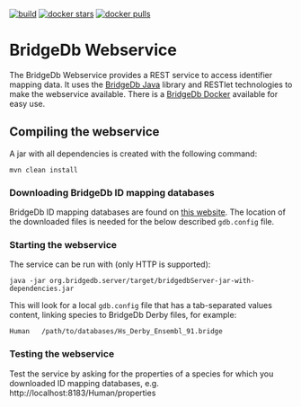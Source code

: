 [![build](https://github.com/bridgedb/bridgedb-webservice/actions/workflows/build.yml/badge.svg)](https://github.com/bridgedb/bridgedb-webservice/actions/workflows/build.yml)
[![docker stars](https://img.shields.io/docker/stars/bigcatum/bridgedb.svg?style=flat-square)](https://hub.docker.com/r/bigcatum/bridgedb)
[![docker pulls](https://img.shields.io/docker/pulls/bigcatum/bridgedb.svg?style=flat-square)](https://hub.docker.com/r/bigcatum/bridgedb)

# BridgeDb Webservice

The BridgeDb Webservice provides a REST service to access identifier mapping data. It uses the [BridgeDb Java](https://github.com/bridgedb/bridgedb)
library and RESTlet technologies to make the webservice available. There is a [BridgeDb Docker](https://github.com/bridgedb/docker) available for easy use.

## Compiling the webservice

A jar with all dependencies is created with the following command:

```shell
mvn clean install
```

### Downloading BridgeDb ID mapping databases

BridgeDb ID mapping databases are found on [this website](https://bridgedb.github.io/data/gene_database/).
The location of the downloaded files is needed for the below described `gdb.config` file.

### Starting the webservice

The service can be run with (only HTTP is supported):

```shell
java -jar org.bridgedb.server/target/bridgedbServer-jar-with-dependencies.jar
```

This will look for a local `gdb.config` file that has a tab-separated values content, linking species
to BridgeDb Derby files, for example:

```
Human   /path/to/databases/Hs_Derby_Ensembl_91.bridge
```

### Testing the webservice

Test the service by asking for the properties of a species for which you downloaded ID mapping
databases, e.g. http://localhost:8183/Human/properties
